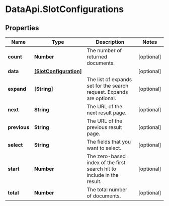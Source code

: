 # DataApi.SlotConfigurations

## Properties
Name | Type | Description | Notes
------------ | ------------- | ------------- | -------------
**count** | **Number** | The number of returned documents. | [optional] 
**data** | [**[SlotConfiguration]**](SlotConfiguration.md) |  | [optional] 
**expand** | **[String]** | The list of expands set for the search request. Expands are optional. | [optional] 
**next** | **String** | The URL of the next result page. | [optional] 
**previous** | **String** | The URL of the previous result page. | [optional] 
**select** | **String** | The fields that you want to select. | [optional] 
**start** | **Number** | The zero-based index of the first search hit to include in the result. | [optional] 
**total** | **Number** | The total number of documents. | [optional] 
